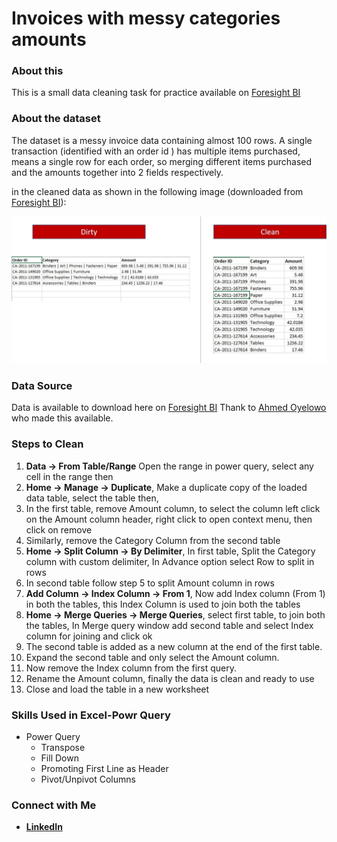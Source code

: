 # Invoices with messy categories amounts

### About this

This is a small data cleaning task for practice available on [Foresight BI](https://foresightbi.com.ng/microsoft-power-bi/dirty-data-samples-to-practice-on/)

### About the dataset

The dataset is a messy invoice data containing almost 100 rows. A single transaction (identified with an order id ) has multiple items purchased, means a single row for each order, so merging different items purchased and the amounts together into 2 fields respectively.

in the cleaned data as shown in the following image (downloaded from [Foresight BI](https://foresightbi.com.ng/microsoft-power-bi/dirty-data-samples-to-practice-on/)):

<img src="Images/messy invoice.jpg">

### Data Source

Data is available to download here on [Foresight BI](https://foresightbi.com.ng/wp-content/uploads/2020/05/1.-Badly-Structured-Sales-Data-1.xlsx)
Thank to [Ahmed Oyelowo](https://foresightbi.com.ng/author/4eyes/) who made this available.

### Steps to Clean

1. **Data -> From Table/Range** Open the range in power query, select any cell in the range then 
2. **Home -> Manage -> Duplicate**, Make a duplicate copy of the loaded data table, select the table then, 
3. In the first table, remove Amount column, to select the column left click on the Amount column header, right click to open context menu, then click on remove
4. Similarly, remove the Category Column from the second table
5. **Home -> Split Column -> By Delimiter**, In first table, Split the Category column with custom delimiter, In Advance option select Row to split in rows
6. In second table follow step 5 to split Amount column in rows
7. **Add Column -> Index Column -> From 1**, Now add Index column (From 1) in both the tables, this Index Column is used to join both the tables
8. **Home -> Merge Queries -> Merge Queries**, select first table, to join both the tables, In Merge query window add second table and select Index column for joining and click ok
9. The second table is added as a new column at the end of the first table. 
10. Expand the second table and only select the Amount column.
11. Now remove the Index column from the first query. 
12. Rename the Amount column, finally the data is clean and ready to use
13. Close and load the table in a new worksheet

### Skills Used in Excel-Powr Query
- Power Query
  - Transpose
  - Fill Down
  - Promoting First Line as Header
  - Pivot/Unpivot Columns

### Connect with Me

- [**LinkedIn**](https://www.linkedin.com/in/anil-jain-bgt/)







